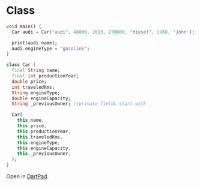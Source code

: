 # Class

```dart
void main() {
  Car audi = Car("audi", 48000, 2013, 270000, "diesel", 1968, 'John');

  print(audi.name);
  audi.engineType = "gasoline";
}

class Car {
  final String name;
  final int productionYear;
  double price;
  int traveledKms;
  String engineType;
  double engineCapacity;
  String _previousOwner; //private fields start with _

  Car(
    this.name,
    this.price,
    this.productionYear,
    this.traveledKms,
    this.engineType,
    this.engineCapacity,
    this._previousOwner,
  );
}

```

Open in [DartPad](https://dartpad.dev/?id=320b14d5a98fa33746e1c21ececd43b0).
